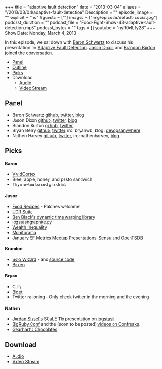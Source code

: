 +++
title = "adaptive fault detection"
date = "2013-03-04"
aliases = "/2013/03/04/adaptive-fault-detection"
Description = ""
episode_image = ""
explicit = "no"
#guests = [""]
images = ["img/episode/default-social.jpg"]
podcast_duration = ""
podcast_file = "Food-Fight-Show-43-adaptive-fault-detection.mp3"
podcast_bytes = ""
tags = []
youtube = "nyR0elLfy28"
+++
Show Date:  Monday, March 4, 2013

In this episode, we sat down with [Baron Schwartz](https://twitter.com/xaprb) to discuss his presentation on [Adaptive Fault Detection](http://www.xaprb.com/blog/2012/10/02/adaptive-fault-detection-in-mysql-servers/).  [Jason Dixon](https://twitter.com/obfuscurity) and [Brandon Burton](https://twitter.com/solarce) joined the conversation.

* [Panel](http://foodfightshow.org/2013/03/adaptive-fault-detection.html#panel)
* [Outline](http://foodfightshow.org/2013/03/adaptive-fault-detection.html#outline)
* [Picks](http://foodfightshow.org/2013/03/adaptive-fault-detection.html#picks)
* Download
  * [Audio](http://traffic.libsyn.com/foodfight/Food-Fight-Show-43-adaptive-fault-detection.mp3)
  * [Video Stream](http://www.youtube.com/watch?v=nyR0elLfy28)



Panel<a name="panel"></a>
-----

* Baron Schwartz [github](https://github.com/xaprb), [twitter](https://twitter.com/xaprb), [blog](http://www.xaprb.com/blog/)
* Jason Dixon [github](http://github.com/obfuscurity), [twitter](https://twitter.com/obfuscurity), [blog](http://obfuscurity.com/)
* Brandon Burton [github](http://github.com/solarce), [twitter](https://twitter.com/solarce)
* Bryan Berry [github](http://github.com/bryanwb), [twitter](http://twitter.com/bryanwb), irc: bryanwb, blog: [devopsanywhere](http://devopsanywhere.blogspot.com)
* Nathen Harvey [github](http://github.com/nathenharvey), [twitter](http://twitter.com/nathenharvey), irc: nathenharvey, [blog](http://nathenharvey.com)

Picks<a name="picks"></a>
----

#### Baron

* [VividCortex](http://vividcortex.com)
* Bree, apple, honey, and pesto sandwich
* Thyme-tea based gin drink

#### Jason

* [Food Recipes](https://github.com/obfuscurity/food-recipes) - Patches welcome!
* [UCR Suite](http://www.cs.ucr.edu/~eamonn/UCRsuite.html)
* [Ben Black's dynamic time warping library](https://github.com/b/libdtw)
* [logstashgraphite.py](https://gist.github.com/jordansissel/3760225)
* [Wealth Inequality](http://mashable.com/2013/03/02/wealth-inequality/)
* [Monitorama](http://monitorama.com/)
* [January SF Metrics Meetup Presentations: Sensu and OpenTSDB](http://blog.librato.com/2013/02/january-sf-metrics-meetup-presentations.html)

#### Brandon

* [Solo Wizard](http://www.solowizard.com/) - and [source code](https://github.com/tommyh/solo_wizard)
* [Boxen](https://github.com/blog/1345-introducing-boxen)


#### Bryan

* Ctl-\
* [Bidet](http://en.wikipedia.org/wiki/Bidet)
* Twitter rationing - Only check twitter in the morning and the evening

#### Nathen

* [Jordan Sissel's](https://twitter.com/jordansissel) SCaLE 11x presentation on [logstash](http://semicomplete.com/presentations/logstash-scale11x)
* [BigRuby Conf](http://www.bigrubyconf.com/) and the (soon to be posted) [videos on Confreaks](http://www.confreaks.com/events/bigruby2013).
* [Gearhart's Chocolates](http://gearhartschocolates.com/)

Download
-------
  * [Audio](http://traffic.libsyn.com/foodfight/Food-Fight-Show-43-adaptive-fault-detection.mp3)
  * [Video Stream](http://www.youtube.com/watch?v=nyR0elLfy28)
